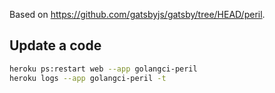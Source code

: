 Based on https://github.com/gatsbyjs/gatsby/tree/HEAD/peril.

## Update a code

```bash
heroku ps:restart web --app golangci-peril
heroku logs --app golangci-peril -t
```
